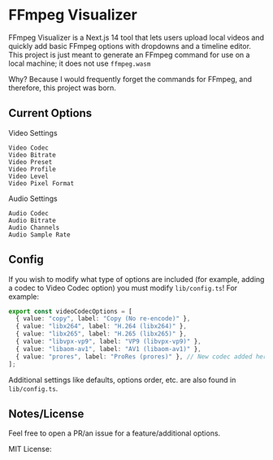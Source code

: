 # FFmpeg Visualizer

FFmpeg Visualizer is a Next.js 14 tool that lets users upload local videos and quickly add basic FFmpeg options with dropdowns and a timeline editor. This project is just meant to generate an FFmpeg command for use on a local machine; it does not use `ffmpeg.wasm`

Why? Because I would frequently forget the commands for FFmpeg, and therefore, this project was born.

## Current Options

Video Settings

    Video Codec
    Video Bitrate
    Video Preset
    Video Profile
    Video Level
    Video Pixel Format

Audio Settings

    Audio Codec
    Audio Bitrate
    Audio Channels
    Audio Sample Rate

## Config

If you wish to modify what type of options are included (for example, adding a codec to Video Codec option) you must modify `lib/config.ts`! For example:

```typescript
export const videoCodecOptions = [
  { value: "copy", label: "Copy (No re-encode)" },
  { value: "libx264", label: "H.264 (libx264)" },
  { value: "libx265", label: "H.265 (libx265)" },
  { value: "libvpx-vp9", label: "VP9 (libvpx-vp9)" },
  { value: "libaom-av1", label: "AV1 (libaom-av1)" },
  { value: "prores", label: "ProRes (prores)" }, // New codec added here
];
```

Additional settings like defaults, options order, etc. are also found in `lib/config.ts`.

## Notes/License

Feel free to open a PR/an issue for a feature/additional options.

MIT License:
